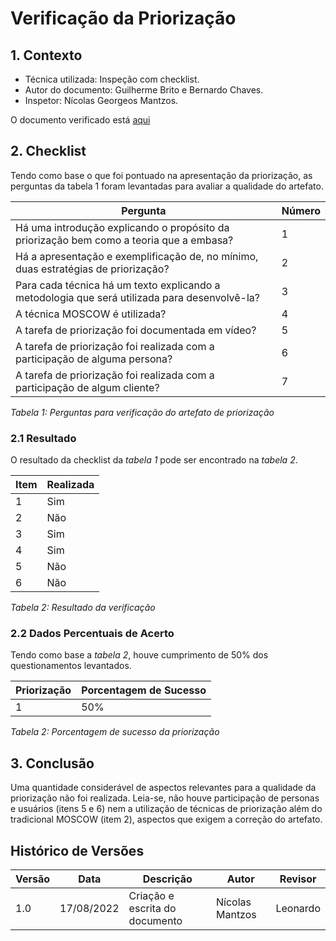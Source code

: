 # Verificação da Priorização

## 1. Contexto

- Técnica utilizada: Inspeção com checklist.
- Autor do documento: Guilherme Brito e Bernardo Chaves.
- Inspetor: Nícolas Georgeos Mantzos.

O documento verificado está <a href="https://requisitos-de-software.github.io/2022.1-Notion/#/elicitacao/priorizacao">aqui</a>

## 2. Checklist

Tendo como base o que foi pontuado na apresentação da priorização, as perguntas da tabela 1 foram levantadas para avaliar a qualidade do artefato.

| Pergunta | Número |
| ----------------- | ----------- |
| Há uma introdução explicando o propósito da priorização bem como a teoria que a embasa? | 1 
| Há a apresentação e exemplificação de, no mínimo, duas estratégias de priorização? |    2 
| Para cada técnica há um texto explicando a metodologia que será utilizada para desenvolvê-la? |    3
| A técnica MOSCOW é utilizada?  |    4
| A tarefa de priorização foi documentada em vídeo? |    5
| A tarefa de priorização foi realizada com a participação de alguma persona? |    6
| A tarefa de priorização foi realizada com a participação de algum cliente? |    7

*Tabela 1: Perguntas para verificação do artefato de priorização*

### 2.1 Resultado

O resultado da checklist da *tabela 1* pode ser encontrado na *tabela 2*.

| Item | Realizada |
| ----------------- | ----------- |
| 1                 |    Sim      |
| 2                 |    Não      |
| 3                 |    Sim      |
| 4                 |    Sim      |
| 5                 |    Não      |
| 6                 |    Não      |

*Tabela 2: Resultado da verificação*

### 2.2 Dados Percentuais de Acerto

Tendo como base a *tabela 2*, houve cumprimento de 50% dos questionamentos levantados.

| Priorização | Porcentagem de Sucesso |
| --- | --- |
| 1 | 50% |

*Tabela 2: Porcentagem de sucesso da priorização*

## 3. Conclusão
Uma quantidade considerável de aspectos relevantes para a qualidade da priorização não foi realizada. Leia-se, não houve participação de personas e usuários (itens 5 e 6)
nem a utilização de técnicas de priorização além do tradicional MOSCOW (item 2), aspectos que exigem a correção do artefato.

## Histórico de Versões
| Versão   | Data       | Descrição                      | Autor             | Revisor  |
|----------|------------|--------------------------------|-------------------|----------|
| 1.0      | 17/08/2022 | Criação e escrita do documento | Nícolas Mantzos   | Leonardo |
